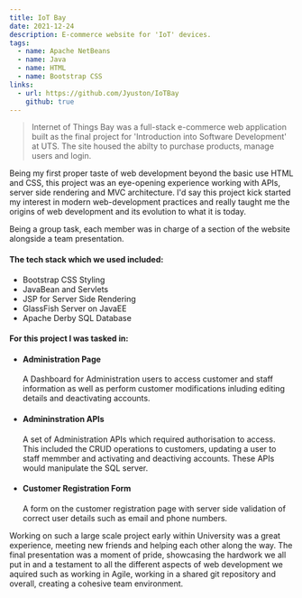 ```yaml
---
title: IoT Bay
date: 2021-12-24
description: E-commerce website for 'IoT' devices.
tags:
  - name: Apache NetBeans
  - name: Java
  - name: HTML
  - name: Bootstrap CSS
links:
  - url: https://github.com/Jyuston/IoTBay
    github: true
---
```


> Internet of Things Bay was a full-stack e-commerce web application built as the final project for 'Introduction into Software Development' at UTS. The site housed the abilty to purchase products, manage users and login.

Being my first proper taste of web development beyond the basic use HTML and CSS, this project was an eye-opening experience working with APIs, server side rendering and MVC architecture. I'd say this project kick started my interest in modern web-development practices and really taught me the origins of web development and its evolution to what it is today.

Being a group task, each member was in charge of a section of the website alongside a team presentation.

#### The tech stack which we used included:

- Bootstrap CSS Styling
- JavaBean and Servlets
- JSP for Server Side Rendering
- GlassFish Server on JavaEE
- Apache Derby SQL Database

#### For this project I was tasked in:

- #### Administration Page
  A Dashboard for Administration users to access customer and staff information as well as perform customer modifications inluding editing details and deactivating accounts.
- #### Admininstration APIs
  A set of Administration APIs which required authorisation to access. This included the CRUD operations to customers, updating a user to staff memmber and activating and deactiving accounts. These APIs would manipulate the SQL server.
- #### Customer Registration Form
  A form on the customer registration page with server side validation of correct user details such as email and phone numbers.

Working on such a large scale project early within University was a great experience, meeting new friends and helping each other along the way. The final presentation was a moment of pride, showcasing the hardwork we all put in and a testament to all the different aspects of web development we aquired such as working in Agile, working in a shared git repository and overall, creating a cohesive team environment.
